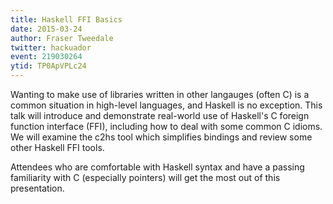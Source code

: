 ```yaml
---
title: Haskell FFI Basics
date: 2015-03-24
author: Fraser Tweedale
twitter: hackuador
event: 219030264
ytid: TP0ApVPLc24
---
```

Wanting to make use of libraries written in other langauges (often C)
is a common situation in high-level languages, and Haskell is no
exception.  This talk will introduce and demonstrate real-world use of
Haskell's C foreign function interface (FFI), including how to deal
with some common C idioms.  We will examine the c2hs tool which
simplifies bindings and review some other Haskell FFI tools.

Attendees who are comfortable with Haskell syntax and have a passing
familiarity with C (especially pointers) will get the most out of this
presentation.
